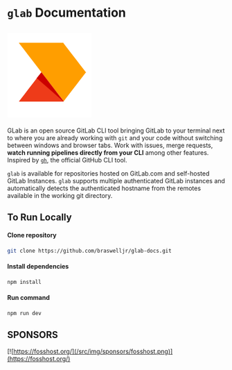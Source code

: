 # `glab` Documentation

## ![glab Documentation](/src/img/glab.png)

GLab is an open source GitLab CLI tool bringing GitLab to your terminal next to where you are already working with `git` and your code without switching between windows and browser tabs. Work with issues, merge requests, **watch running pipelines directly from your CLI** among other features.
Inspired by [`gh`](https://github.com/cli/cli), the official GitHub CLI tool.

`glab` is available for repositories hosted on GitLab.com and self-hosted GitLab Instances. `glab` supports multiple authenticated GitLab instances and automatically detects the authenticated hostname from the remotes available in the working git directory.


## To Run Locally

#### Clone repository

```bash
git clone https://github.com/braswelljr/glab-docs.git
```

#### Install dependencies

```bash
npm install
```

#### Run command

```bash
npm run dev
```

## SPONSORS

[![https://fosshost.org/](/src/img/sponsors/fosshost.png)](https://fosshost.org/)
